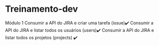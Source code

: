 # Treinamento-dev
Módulo 1
Consumir a API do JIRA e criar uma tarefa (issue)✔️
Consumir a API do JIRA e listar todos os usuários (users)✔️
Consumir a API do JIRA e listar todos os projetos (projects) ✔️
